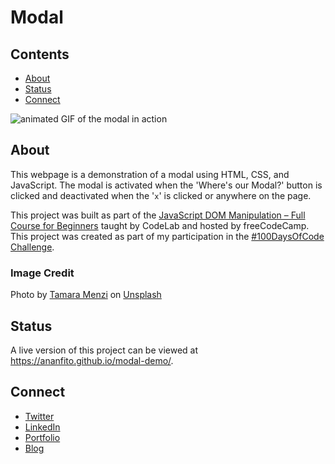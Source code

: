 # Modal

## Contents
- [About](#about)
- [Status](#status)
- [Connect](#connect)

![animated GIF of the modal in action](./modal-demo.gif)

## About
This webpage is a demonstration of a modal using HTML, CSS, and JavaScript. The modal is activated when the 'Where's our Modal?' button is clicked and deactivated when the '`x`' is clicked or anywhere on the page.

This project was built as part of the [JavaScript DOM Manipulation – Full Course for Beginners](https://youtu.be/5fb2aPlgoys) taught by CodeLab and hosted by freeCodeCamp. This project was created as part of my participation in the [#100DaysOfCode Challenge](https://github.com/ananfito/100-days-of-code).

### Image Credit
Photo by [Tamara Menzi](https://unsplash.com/@itstamaramenzi) on [Unsplash](https://unsplash.com/photos/q8MPaxSMgRU)


## Status

A live version of this project can be viewed at https://ananfito.github.io/modal-demo/.

## Connect

- [Twitter](https://twitter.com/wordsbyfifi)
- [LinkedIn](https://linkedin.com/in/anthonynanfito)
- [Portfolio](https://ananfito.github.io)
- [Blog](https://ananfito.hashnode.dev)
